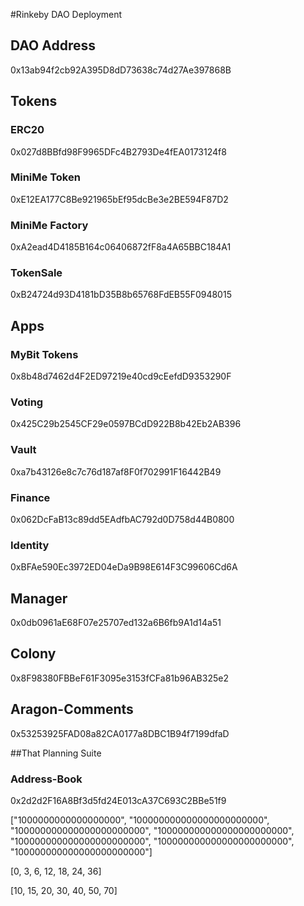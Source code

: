 #Rinkeby DAO Deployment

## DAO Address
0x13ab94f2cb92A395D8dD73638c74d27Ae397868B

## Tokens
### ERC20
0x027d8BBfd98F9965DFc4B2793De4fEA0173124f8

### MiniMe Token
0xE12EA177C8Be921965bEf95dcBe3e2BE594F87D2

### MiniMe Factory
0xA2ead4D4185B164c06406872fF8a4A65BBC184A1

### TokenSale
0xB24724d93D4181bD35B8b65768FdEB55F0948015

## Apps
### MyBit Tokens
0x8b48d7462d4F2ED97219e40cd9cEefdD9353290F

### Voting
0x425C29b2545CF29e0597BCdD922B8b42Eb2AB396

### Vault
0xa7b43126e8c7c76d187af8F0f702991F16442B49

### Finance
0x062DcFaB13c89dd5EAdfbAC792d0D758d44B0800

### Identity
0xBFAe590Ec3972ED04eDa9B98E614F3C99606Cd6A

## Manager
0x0db0961aE68F07e25707ed132a6B6fb9A1d14a51

## Colony
0x8F98380FBBeF61F3095e3153fCFa81b96AB325e2

## Aragon-Comments
0x53253925FAD08a82CA0177a8DBC1B94f7199dfaD


##That Planning Suite
### Address-Book
0x2d2d2F16A8Bf3d5fd24E013cA37C693C2BBe51f9





["1000000000000000000", "100000000000000000000000", "100000000000000000000000", "100000000000000000000000", "100000000000000000000000", "100000000000000000000000", "100000000000000000000000"]

[0, 3, 6, 12, 18, 24, 36]

[10, 15, 20, 30, 40, 50, 70]
